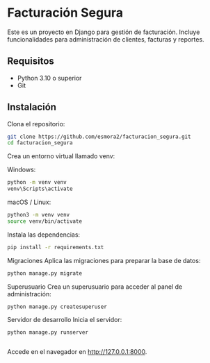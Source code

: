 # Facturación Segura

Este es un proyecto en Django para gestión de facturación. Incluye funcionalidades para administración de clientes, facturas y reportes.

## Requisitos

- Python 3.10 o superior
- Git

## Instalación

Clona el repositorio:

```bash
git clone https://github.com/esmora2/facturacion_segura.git
cd facturacion_segura
```


Crea un entorno virtual llamado venv:

Windows:

```bash
python -m venv venv
venv\Scripts\activate

```

macOS / Linux:


```bash
python3 -m venv venv
source venv/bin/activate

```

Instala las dependencias:

```bash
pip install -r requirements.txt


```

Migraciones
Aplica las migraciones para preparar la base de datos:

```bash
python manage.py migrate

```

Superusuario
Crea un superusuario para acceder al panel de administración:

```bash
python manage.py createsuperuser


```

Servidor de desarrollo
Inicia el servidor:

```bash
python manage.py runserver



```

Accede en el navegador en http://127.0.0.1:8000.